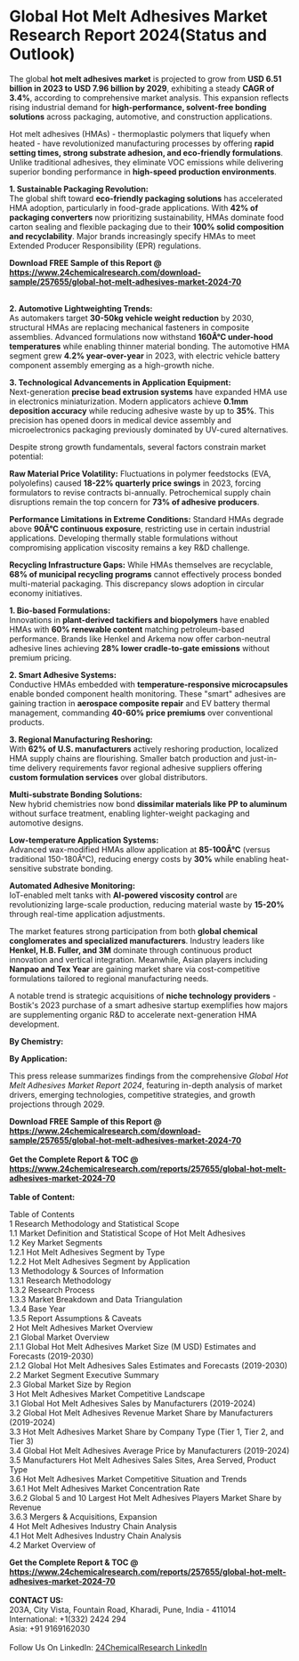 <h1>Global Hot Melt Adhesives Market Research Report 2024(Status and Outlook)</h1><p>The global <strong>hot melt adhesives market</strong> is projected to grow from <strong>USD 6.51 billion in 2023 to USD 7.96 billion by 2029</strong>, exhibiting a steady <strong>CAGR of 3.4%</strong>, according to comprehensive market analysis. This expansion reflects rising industrial demand for <strong>high-performance, solvent-free bonding solutions</strong> across packaging, automotive, and construction applications.</p><p>Hot melt adhesives (HMAs) - thermoplastic polymers that liquefy when heated - have revolutionized manufacturing processes by offering <strong>rapid setting times, strong substrate adhesion, and eco-friendly formulations</strong>. Unlike traditional adhesives, they eliminate VOC emissions while delivering superior bonding performance in <strong>high-speed production environments</strong>.</p><p><strong>1. Sustainable Packaging Revolution:</strong><br>
The global shift toward <strong>eco-friendly packaging solutions</strong> has accelerated HMA adoption, particularly in food-grade applications. With <strong>42% of packaging converters</strong> now prioritizing sustainability, HMAs dominate food carton sealing and flexible packaging due to their <strong>100% solid composition and recyclability</strong>. Major brands increasingly specify HMAs to meet Extended Producer Responsibility (EPR) regulations.</p><div><b>Download FREE Sample of this Report @ 
            <a href="https://www.24chemicalresearch.com/download-sample/257655/global-hot-melt-adhesives-market-2024-70">
            https://www.24chemicalresearch.com/download-sample/257655/global-hot-melt-adhesives-market-2024-70</a></b></div><br><p><strong>2. Automotive Lightweighting Trends:</strong><br>
As automakers target <strong>30-50kg vehicle weight reduction</strong> by 2030, structural HMAs are replacing mechanical fasteners in composite assemblies. Advanced formulations now withstand <strong>160Â°C under-hood temperatures</strong> while enabling thinner material bonding. The automotive HMA segment grew <strong>4.2% year-over-year</strong> in 2023, with electric vehicle battery component assembly emerging as a high-growth niche.</p><p><strong>3. Technological Advancements in Application Equipment:</strong><br>
Next-generation <strong>precise bead extrusion systems</strong> have expanded HMA use in electronics miniaturization. Modern applicators achieve <strong>0.1mm deposition accuracy</strong> while reducing adhesive waste by up to <strong>35%</strong>. This precision has opened doors in medical device assembly and microelectronics packaging previously dominated by UV-cured alternatives.</p><p>Despite strong growth fundamentals, several factors constrain market potential:</p><p><strong>Raw Material Price Volatility:</strong> Fluctuations in polymer feedstocks (EVA, polyolefins) caused <strong>18-22% quarterly price swings</strong> in 2023, forcing formulators to revise contracts bi-annually. Petrochemical supply chain disruptions remain the top concern for <strong>73% of adhesive producers</strong>.</p><p><strong>Performance Limitations in Extreme Conditions:</strong> Standard HMAs degrade above <strong>90Â°C continuous exposure</strong>, restricting use in certain industrial applications. Developing thermally stable formulations without compromising application viscosity remains a key R&amp;D challenge.</p><p><strong>Recycling Infrastructure Gaps:</strong> While HMAs themselves are recyclable, <strong>68% of municipal recycling programs</strong> cannot effectively process bonded multi-material packaging. This discrepancy slows adoption in circular economy initiatives.</p><p><strong>1. Bio-based Formulations:</strong><br>
Innovations in <strong>plant-derived tackifiers and biopolymers</strong> have enabled HMAs with <strong>60% renewable content</strong> matching petroleum-based performance. Brands like Henkel and Arkema now offer carbon-neutral adhesive lines achieving <strong>28% lower cradle-to-gate emissions</strong> without premium pricing.</p><p><strong>2. Smart Adhesive Systems:</strong><br>
Conductive HMAs embedded with <strong>temperature-responsive microcapsules</strong> enable bonded component health monitoring. These "smart" adhesives are gaining traction in <strong>aerospace composite repair</strong> and EV battery thermal management, commanding <strong>40-60% price premiums</strong> over conventional products.</p><p><strong>3. Regional Manufacturing Reshoring:</strong><br>
With <strong>62% of U.S. manufacturers</strong> actively reshoring production, localized HMA supply chains are flourishing. Smaller batch production and just-in-time delivery requirements favor regional adhesive suppliers offering <strong>custom formulation services</strong> over global distributors.</p><p><strong>Multi-substrate Bonding Solutions:</strong><br>
	New hybrid chemistries now bond <strong>dissimilar materials like PP to aluminum</strong> without surface treatment, enabling lighter-weight packaging and automotive designs.</p><p><strong>Low-temperature Application Systems:</strong><br>
	Advanced wax-modified HMAs allow application at <strong>85-100Â°C</strong> (versus traditional 150-180Â°C), reducing energy costs by <strong>30%</strong> while enabling heat-sensitive substrate bonding.</p><p><strong>Automated Adhesive Monitoring:</strong><br>
	IoT-enabled melt tanks with <strong>AI-powered viscosity control</strong> are revolutionizing large-scale production, reducing material waste by <strong>15-20%</strong> through real-time application adjustments.</p><p>The market features strong participation from both <strong>global chemical conglomerates and specialized manufacturers</strong>. Industry leaders like <strong>Henkel, H.B. Fuller, and 3M</strong> dominate through continuous product innovation and vertical integration. Meanwhile, Asian players including <strong>Nanpao and Tex Year</strong> are gaining market share via cost-competitive formulations tailored to regional manufacturing needs.</p><p>A notable trend is strategic acquisitions of <strong>niche technology providers</strong> - Bostik's 2023 purchase of a smart adhesive startup exemplifies how majors are supplementing organic R&amp;D to accelerate next-generation HMA development.</p><p><strong>By Chemistry:</strong></p><p><strong>By Application:</strong></p><p>This press release summarizes findings from the comprehensive <em>Global Hot Melt Adhesives Market Report 2024</em>, featuring in-depth analysis of market drivers, emerging technologies, competitive strategies, and growth projections through 2029.</p><div><b>Download FREE Sample of this Report @ 
            <a href="https://www.24chemicalresearch.com/download-sample/257655/global-hot-melt-adhesives-market-2024-70">
            https://www.24chemicalresearch.com/download-sample/257655/global-hot-melt-adhesives-market-2024-70</a></b></div><br><div><b>Get the Complete Report & TOC @ 
            <a href="https://www.24chemicalresearch.com/reports/257655/global-hot-melt-adhesives-market-2024-70">
            https://www.24chemicalresearch.com/reports/257655/global-hot-melt-adhesives-market-2024-70</a></b></div><br>
            <b>Table of Content:</b><p>Table of Contents<br />
1 Research Methodology and Statistical Scope<br />
1.1 Market Definition and Statistical Scope of Hot Melt Adhesives<br />
1.2 Key Market Segments<br />
1.2.1 Hot Melt Adhesives Segment by Type<br />
1.2.2 Hot Melt Adhesives Segment by Application<br />
1.3 Methodology & Sources of Information<br />
1.3.1 Research Methodology<br />
1.3.2 Research Process<br />
1.3.3 Market Breakdown and Data Triangulation<br />
1.3.4 Base Year<br />
1.3.5 Report Assumptions & Caveats<br />
2 Hot Melt Adhesives Market Overview<br />
2.1 Global Market Overview<br />
2.1.1 Global Hot Melt Adhesives Market Size (M USD) Estimates and Forecasts (2019-2030)<br />
2.1.2 Global Hot Melt Adhesives Sales Estimates and Forecasts (2019-2030)<br />
2.2 Market Segment Executive Summary<br />
2.3 Global Market Size by Region<br />
3 Hot Melt Adhesives Market Competitive Landscape<br />
3.1 Global Hot Melt Adhesives Sales by Manufacturers (2019-2024)<br />
3.2 Global Hot Melt Adhesives Revenue Market Share by Manufacturers (2019-2024)<br />
3.3 Hot Melt Adhesives Market Share by Company Type (Tier 1, Tier 2, and Tier 3)<br />
3.4 Global Hot Melt Adhesives Average Price by Manufacturers (2019-2024)<br />
3.5 Manufacturers Hot Melt Adhesives Sales Sites, Area Served, Product Type<br />
3.6 Hot Melt Adhesives Market Competitive Situation and Trends<br />
3.6.1 Hot Melt Adhesives Market Concentration Rate<br />
3.6.2 Global 5 and 10 Largest Hot Melt Adhesives Players Market Share by Revenue<br />
3.6.3 Mergers & Acquisitions, Expansion<br />
4 Hot Melt Adhesives Industry Chain Analysis<br />
4.1 Hot Melt Adhesives Industry Chain Analysis<br />
4.2 Market Overview of</p><div><b>Get the Complete Report & TOC @ 
            <a href="https://www.24chemicalresearch.com/reports/257655/global-hot-melt-adhesives-market-2024-70">
            https://www.24chemicalresearch.com/reports/257655/global-hot-melt-adhesives-market-2024-70</a></b></div><br><b>CONTACT US:</b><br>
            203A, City Vista, Fountain Road, Kharadi, Pune, India - 411014<br>
            International: +1(332) 2424 294<br>
            Asia: +91 9169162030 <br><br>
            Follow Us On LinkedIn: <a href="https://www.linkedin.com/company/24chemicalresearch/">24ChemicalResearch LinkedIn</a>